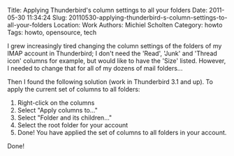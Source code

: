 Title: Applying Thunderbird's column settings to all your folders
Date: 2011-05-30 11:34:24
Slug: 20110530-applying-thunderbird-s-column-settings-to-all-your-folders
Location: Work
Authors: Michiel Scholten
Category: howto
Tags: howto, opensource, tech

<p>I grew increasingly tired changing the column settings of the folders of my IMAP account in Thunderbird; I don't need the 'Read', 'Junk' and 'Thread icon' columns for example, but would like to have the 'Size' listed. However, I needed to change that for all of my dozens of mail folders...</p>

<p>Then I found the following solution (work in Thunderbird 3.1 and up). To apply the current set of columns to all folders:</p>

<ol>
<li>Right-click on the columns</li>
<li>Select "Apply columns to..."</li>
<li>Select "Folder and its children..."</li>
<li>Select the root folder for your account</li>
<li>Done! You have applied the set of columns to all folders in your account.</li>
</ol>

<p>Done!</p>
